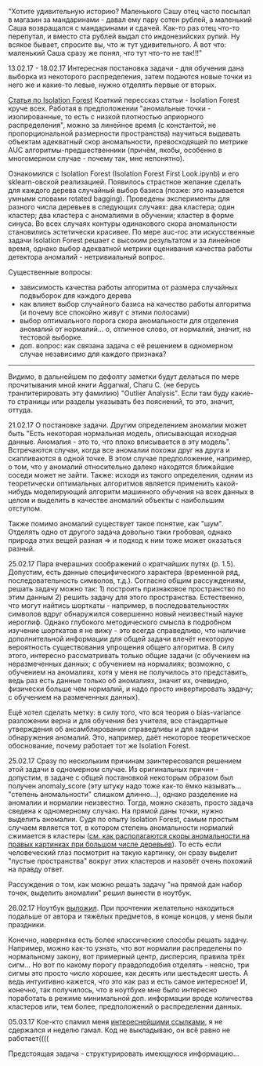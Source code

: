 "Хотите удивительную историю? Маленького Сашу отец часто посылал в магазин за мандаринами - давал ему пару сотен рублей, а маленький Саша возвращался с мандаринами и сдачей. Как-то раз отец что-то перепутал, и вместо ста рублей выдал сто индонезийских рупий. Ну всякое бывает, спросите вы, что ж тут удивительного. А вот что: маленький Саша сразу же понял, что тут что-то не так!!!"

13.02.17 - 18.02.17
Интересная постановка задачи - для обучения дана выборка из некоторого распределения, затем подаются новые точки из него же и какие-то левые, нужно отделять первые от вторых.

[Статья по Isolation Forest](http://cs.nju.edu.cn/zhouzh/zhouzh.files/publication/icdm08b.pdf)
Краткий перессказ статьи - Isolation Forest круче всех. Работая в предположении "аномальные точки - изолированные, то есть с низкой плотностью априорного распределения", можно за линейное время (с константой, не пропорциональной размерности пространства) научиться выдавать объектам адекватный скор аномальности, превосходящей по метрике AUC алгоритмы-предшественники (причём, якобы, особенно в многомерном случае - почему так, мне непонятно).

Ознакомился с Isolation Forest (Isolation Forest First Look.ipynb) и его sklearn-овской реализацией. Появилось страстное желание сделать для каждого дерева случайный выбор базиса (позже: это называется умными словами rotated bagging). Проведены эксперименты для разного числа деревьев в следующих случаях: два кластера; один кластер; два кластера с аномалиями в обучении; кластер в форме синуса. Во всех случаях контуры одинакового скора аномальности становились эстетически красивее. По мере auc-roc эти искусственные задачи Isolation Forest решает с высоким результатом и за линейное время, однако выбор адекватной метрики оценивания качества работы детектора аномалий - нетривиальный вопрос.

Существенные вопросы:
- зависимость качества работы алгоритма от размера случайных подвыборок для каждого дерева
- как влияет выбор случайного базиса на качество работы алгоритма (и почему все спокойно живут с этими полосами)
- выбор оптимального порога скора аномальности для отделения аномалий от нормалий... о, отличное слово, от нормалий, значит, на тестовой выборке.
- доп. вопрос: как связана задача с её решением в одномерном случае независимо для каждого признака?

__________________________________
Видимо, в дальнейшем по дефолту заметки будут делаться по мере прочитывания мной книги Aggarwal, Charu C. (не берусь транлитерировать эту фамилию) "Outlier Analysis". Если там буду какие-то страницы или разделы указывать без пояснений, то это, значит, оттуда.

21.02.17
О постановке задачи. Другим определением аномалии может быть "Есть некоторая нормальная модель, описывающая исходная данные. Аномалия - это то, что плохо вписывается в эту модель". Встречаются случаи, когда все аномалии похожи друг на друга и скапливаются в одной точке. В этом случае предположение, например, о том, что у аномалий относительно далеко находятся ближайшие соседи может не зайти. Также: исходя из такого определения, одним из теоретически оптимальных алгоритмов является применить какой-нибудь моделирующий алгоритм машинного обучения на всех данных в целом и выделить в качестве аномалий объекты с наибольшим отступом.

Также помимо аномалий существует такое понятие, как "шум". Отделять одно от другого задача довольно таки гробовая, однако природа этих вещей разная => и подход к ним тоже может оказаться разный.

25.02.17
Пара вчерашних соображений о кратчайших путях (р. 1.5). Допустим, есть данные специфического характера (временной ряд, последовательность символов, т.д.). Согласно общим рассуждениям, решать задачу можно так: 1) построить признаковое пространство по этим данным 2) решить задачу для этого пространства. Естественно, что могут найтись шорткаты - например, в последовательностях символов вдруг обнаружился совершенно новый неизвестный науке иероглиф. Однако глубокого методического смысла в подробном изучение шорткатов я не вижу - это всегда справедливо, что наличие дополнительной информации для общей задачи влечёт некоторую вероятность существования упрощения общего алгоритма. В силу этого, интересно рассматривать только общие задачи (с обучением на неразмеченных данных; с обучением на нормалиях; возможно, с обучением на аномалиях, хотя у меня не получилось это представить, ведь раз есть данные только об аномалиях, значит их, очевидно, физически больше чем нормалий, и надо просто инвертировать задачу; с обучением на размеченных данных).

Ещё хотел сделать метку: в силу того, что вся теория о bias-variance разложении верна и для обучения без учителя, все стандартные утверждения об ансамблировании справедливы и для задачи обнаружения аномалий. Это, например, даёт некоторое теоретическое обоснование, почему работает тот же Isolation Forest.

25.02.17
Сразу по нескольким причинам заинтересовался решением этой задачи в одномерном случае. Из оригинальных причин - допустим, в задаче с общей постановкой некоторым образом был получен anomaly_score (эту штуку надо тоже как-то ёмко называть... "степень аномальности" слишком длинно...), однако разделение на аномалии и нормалии неизвестно. Тогда, можно сказать, просто задача сведена к одномерному случаю. На прямой даны точки, нужно выделить аномалии. Судя по опыту Isolation Forest, самым простым случаем является тот, в котором степень аномальности нормалий сжимается в кластеры ([см. как располагаются скоры аномальности на правых картинках при большом числе деревьев](http://nbviewer.jupyter.org/github/FortsAndMills/ThinkAnomalouslyToFindAnomalies/blob/master/Isolation%20Forest%20First%20Look.ipynb)). То есть если человеческий глаз посмотрит на такую картинку, он сразу выделит "пустые пространства" вокруг этих кластеров и назовёт очень похожий на правду ответ.

Рассуждения о том, как можно решать задачу "на прямой дан набор точек, выделить аномалии" решил вынести в ноутбук.

26.02.17
Ноутбук [выложил](http://nbviewer.jupyter.org/github/FortsAndMills/ThinkAnomalouslyToFindAnomalies/blob/master/1D%20Anomaly%20Detection.ipynb). При прочтении желательно находиться подальше от автора и тяжёлых предметов, в конце концов, у меня были праздники.

Конечно, наверняка есть более классические способы решать задачу. Например, можно как-то узнать, что вот нормалии распределены по нормальному закону, вот примерный центр, дисперсия, правила трёх сигм... Но вот по какому порогу правдоподобия отделять - неясно, три сигмы это просто число хорошее, как десять или шестьдесят шесть. А ведь интуитивно кажется, что это как раз и есть самое интересное! И, конечно, так получилось, что в ноутбуке мне было интересно поработать в режиме минимальной доп. информации вроде количества кластеров или, тем более, предположений о распределении данных.

05.03.17
Кое-кто спамил меня [интереснейшими ссылками](https://www.codingame.com/contests/ghost-in-the-cell), я не сдержался и неделю гамал.
Код не выкладываю, он всё равно не работает((((

Предстоящая задача - структурировать имеющуюся информацию...
